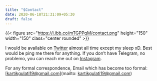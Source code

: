 ```yaml
---
title: "$Contact"
date: 2020-06-18T21:31:09+05:30
draft: false
---
```


{{< figure src="https://i.ibb.co/mTGPPqM/contact.png" height="150" width="150" class="center rounded" >}}

I would be available on [Twitter](https://twitter.com/KartikGulati14) almost all time except my sleep xD. Best would be ping me there for anything. If you don’t have Telegram, no problemo, you can reach me out on [Instagram](https://www.instagram.com/kartik_gulati06/).

For any formal correspondence, Email which has become too formal: [kartikgulati19@gmail.com](mailto: kartikgulati19@gmail.com)


